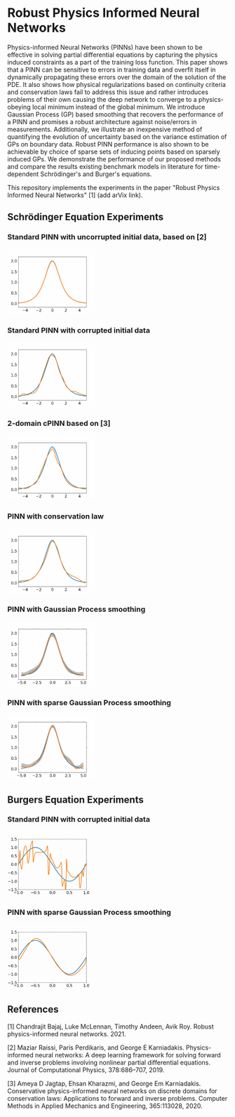 # Robust Physics Informed Neural Networks

Physics-informed Neural Networks (PINNs) have been shown to be effective in solving partial differential equations by capturing the physics induced constraints as a part of the training loss function. This paper shows that a PINN can be sensitive to errors in training data and overfit itself in dynamically propagating these errors over the domain of the solution of the PDE. It also shows how physical regularizations based on continuity criteria and conservation laws fail to address this issue and rather introduces problems of their own causing the deep network to converge to a physics-obeying local minimum instead of the global minimum. We introduce Gaussian Process (GP) based smoothing that recovers the performance of a PINN and promises a robust architecture against noise/errors in measurements. Additionally, we illustrate an inexpensive method of quantifying the evolution of uncertainty based on the variance estimation of GPs on boundary data. Robust PINN performance is also shown to be achievable by choice of sparse sets of inducing points based on sparsely induced GPs. We demonstrate the performance of our proposed methods and compare the results existing benchmark models in literature for time-dependent Schrödinger's and Burger's equations.

This repository implements the experiments in the paper "Robust Physics Informed Neural Networks" [1] (add arVix link).

## Schrödinger Equation Experiments

### Standard PINN with uncorrupted initial data, based on [2]
<img src = "Images/NLS_h_no_error.gif" width = 200></img>
### Standard PINN with corrupted initial data
<img src = "Images/NLS_h_no_smoothing.gif" width = 200></img>
### 2-domain cPINN based on [3]
<img src = "Images/cPINN_NLS_h.gif" width = 200></img>
### PINN with conservation law
<img src = "Images/PINN_with_Conservation_NLS_h.gif" width = 200></img>
### PINN with Gaussian Process smoothing
<img src = "Images/NLS_h_GP_with_bounds.gif" width = 200></img>
### PINN with sparse Gaussian Process smoothing
<img src = "Images/NLS_h_SGP30_with_bounds.gif" width = 200></img>


## Burgers Equation Experiments

### Standard PINN with corrupted initial data
<img src = "Images/Burgers_Standard_PINN.gif" width = 200></img>
### PINN with sparse Gaussian Process smoothing
<img src = "Images/Burgers_SGP_PINN.gif" width = 200></img>

## References
[1] Chandrajit Bajaj, Luke McLennan, Timothy Andeen, Avik Roy. Robust physics-informed neural networks. 2021.

[2] Maziar Raissi, Paris Perdikaris, and George E Karniadakis. Physics-informed neural networks: A deep learning framework for solving forward and inverse problems involving nonlinear partial differential equations. Journal of Computational Physics, 378:686–707, 2019.

[3] Ameya D Jagtap, Ehsan Kharazmi, and George Em Karniadakis. Conservative physics-informed neural networks on discrete domains for conservation laws: Applications to forward and inverse problems. Computer Methods in Applied Mechanics and Engineering, 365:113028, 2020.
